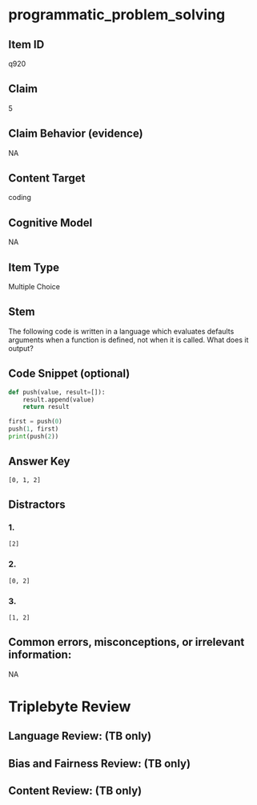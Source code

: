 # programmatic_problem_solving

## Item ID
q920

## Claim
5

## Claim Behavior (evidence)
NA

## Content Target
coding

## Cognitive Model
NA

## Item Type
Multiple Choice

## Stem
The following code is written in a language which evaluates defaults arguments when a function is defined, not when it is called. What does it output?

## Code Snippet (optional)
```python
def push(value, result=[]):
    result.append(value)
    return result

first = push(0)
push(1, first)
print(push(2))
```

## Answer Key
`[0, 1, 2]`

## Distractors

### 1.
`[2]`

### 2.
`[0, 2]`

### 3.
`[1, 2]`

## Common errors, misconceptions, or irrelevant information:
NA

# Triplebyte Review


## Language Review: (TB only)


## Bias and Fairness Review: (TB only)


## Content Review: (TB only)

